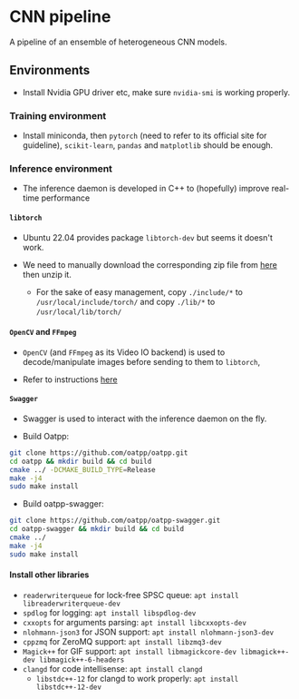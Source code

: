 # CNN pipeline

A pipeline of an ensemble of heterogeneous CNN models.

## Environments

- Install Nvidia GPU driver etc, make sure `nvidia-smi` is working properly.

### Training environment

- Install miniconda, then `pytorch` (need to refer to its official site
  for guideline), `scikit-learn`, `pandas` and `matplotlib` should be enough.

### Inference environment

- The inference daemon is developed in C++ to (hopefully) improve real-time performance

#### `libtorch`

- Ubuntu 22.04 provides package `libtorch-dev` but seems it doesn't work.

- We need to manually download the corresponding zip file from
  [here](https://pytorch.org/get-started/locally/) then unzip it.
  - For the sake of easy management, copy `./include/*` to
    `/usr/local/include/torch/` and copy `./lib/*` to `/usr/local/lib/torch/`

#### `OpenCV` and `FFmpeg`

- `OpenCV` (and `FFmpeg` as its Video IO backend) is used to decode/manipulate
  images before sending to them to `libtorch`,

- Refer to instructions
  [here](https://github.com/alex-lt-kong/proofs-of-concept/tree/main/cpp/05_cuda-vs-ffmpeg)

#### `Swagger`

- Swagger is used to interact with the inference daemon on the fly.

- Build Oatpp:

```Bash
git clone https://github.com/oatpp/oatpp.git
cd oatpp && mkdir build && cd build
cmake ../ -DCMAKE_BUILD_TYPE=Release
make -j4
sudo make install
```

- Build oatpp-swagger:

```Bash
git clone https://github.com/oatpp/oatpp-swagger.git
cd oatpp-swagger && mkdir build && cd build
cmake ../
make -j4
sudo make install
```

#### Install other libraries

- `readerwriterqueue` for lock-free SPSC queue: `apt install libreaderwriterqueue-dev`
- `spdlog` for logging: `apt install libspdlog-dev`
- `cxxopts` for arguments parsing: `apt install libcxxopts-dev`
- `nlohmann-json3` for JSON support: `apt install nlohmann-json3-dev`
- `cppzmq` for ZeroMQ support: `apt install libzmq3-dev`
- `Magick++` for GIF support: `apt install libmagickcore-dev libmagick++-dev libmagick++-6-headers`
- `clangd` for code intellisense: `apt install clangd`
  - `libstdc++-12` for clangd to work properly: `apt install libstdc++-12-dev`
